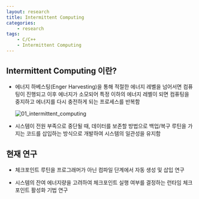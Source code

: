 ```yaml
---
layout: research
title: Intermittent Computing 
categories:
    - research
tags: 
    - C/C++
    - Intermittent Computing
---
```




## Intermittent Computing 이란?
- 에너지 하베스팅(Enger Harvesting)을 통해 적절한 에너지 레벨을 넘어서면 컴퓨팅이 진행되고 이후 에너지가 소모되어 특정 이하의 에너지 레벨이 되면 컴퓨팅을 중지하고 에너지를 다시 충전하게 되는 프로세스를 반복함

  ![01_intermittent_computing](../../assets/img/ic/01_intermittent_computing.png)

- 시스템이 전원 부족으로 중단될 때, 데이터를 보존할 방법으로 백업/복구 루틴을 가지는 코드를 삽입하는 방식으로 개발하여 시스템의 일관성을 유지함


## 현재 연구

- 체크포인트 루틴을 프로그래머가 아닌 컴파일 단계에서 자동 생성 및 삽입 연구

- 시스템의 잔여 에너지량을 고려하여 체크포인트 실행 여부를 결정하는 런타임 체크포인트 활성화 기법 연구


